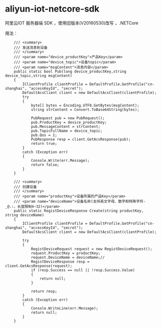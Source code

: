 # aliyun-iot-netcore-sdk
阿里云IOT 服务器端 SDK ，使用旧版本(V20160530)改写  ，.NETCore

用法：


		/// <summary>
        /// 发送消息到设备
        /// </summary>
        /// <param name="device_productKey">产品Key</param>
        /// <param name="device_topic">设备topic</param>
        /// <param name="msgContent">消息内容</param>
        public static bool Pub(long device_productKey,string device_topic,string msgContent)
        {
            IClientProfile clientProfile = DefaultProfile.GetProfile("cn-shanghai", "accessKeyId", "secret");
            DefaultAcsClient client = new DefaultAcsClient(clientProfile);
            try
            {
                byte[] bytes = Encoding.UTF8.GetBytes(msgContent);
                string strContent = Convert.ToBase64String(bytes);

                PubRequest pub = new PubRequest();
                pub.ProductKey = device_productKey;
                pub.MessageContent = strContent;
                pub.TopicFullName = device_topic;
                pub.Qos = 1;
                PubResponse resp = client.GetAcsResponse(pub);
                return true;
            }
            catch (Exception err)
            {
                Console.Write(err.Message);
                return false;
            }
        }

        /// <summary>
        /// 创建设备
        /// </summary>
        /// <param name="productKey">设备所属的产品Key</param>
        /// <param name="deviceName">设备名称(支持英文字母、数字和特殊字符-_@.:，长度限制4~32)</param>
        public static RegistDeviceResponse Create(string productKey, string deviceName)
        {
            IClientProfile clientProfile = DefaultProfile.GetProfile("cn-shanghai", "accessKeyId", "secret");
            DefaultAcsClient client = new DefaultAcsClient(clientProfile);

            try
            {
                RegistDeviceRequest request = new RegistDeviceRequest();
                request.ProductKey = productKey;
                request.DeviceName = deviceName;//
                RegistDeviceResponse resp = client.GetAcsResponse(request);
                if (resp.Success == null || !resp.Success.Value)
                {
                    return null;
                }
           
                return resp;
            }
            catch (Exception err)
            {
                Console.WriteLine(err.Message);
                return null;
            }
        }

